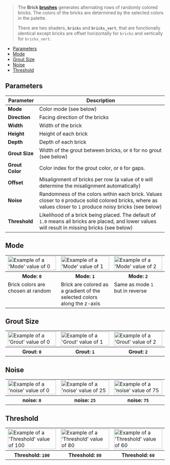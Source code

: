 > The **Brick [brushes](Brush-Shaders)** generates alternating rows of randomly colored bricks. The colors of the bricks are determined by the selected colors in the palette.
> 
> There are two shaders, **`bricks`** and **`bricks_vert`**, that are functionally identical except bricks are offset horizontally for `bricks` and vertically for `bricks_vert`.

<!-- TOC -->
- [Parameters](#parameters)
- [Mode](#mode)
- [Grout Size](#grout-size)
- [Noise](#noise)
- [Threshold](#threshold)

## Parameters

Parameter | Description
--------- | -----------
**Mode** | Color mode (see below)
**Direction** | Facing direction of the bricks
**Width** | Width of the brick
**Height** | Height of each brick
**Depth** | Depth of each brick
**Grout Size** | Width of the grout between bricks, or `0` for no grout (see below)
**Grout Color** | Color index for the grout color, or `0` for gaps.
**Offset** | Misalignment of bricks per row (a value of `0` will determine the misalignment automatically)
**Noise** | Randomness of the colors within each brick. Values closer to `0` produce solid colored bricks, where as values closer to `1` produce noisy bricks (see below)
**Threshold** | Likelihood of a brick being placed. The default of `1.0` means all bricks are placed, and lower values will result in missing bricks (see below)

## Mode

<!-- SAMPLE brick_mode 3 -->
<table>
	<tr>
		<td width="33.33%"><img width="100%" src="https://s3.amazonaws.com/misc.lachlanmcdonald.com/magicavoxel-shaders/0.11.0/brick_mode_0.png" alt="Example of a 'Mode' value of 0"></td>
		<td width="33.33%"><img width="100%" src="https://s3.amazonaws.com/misc.lachlanmcdonald.com/magicavoxel-shaders/0.11.0/brick_mode_1.png" alt="Example of a 'Mode' value of 1"></td>
		<td width="33.33%"><img width="100%" src="https://s3.amazonaws.com/misc.lachlanmcdonald.com/magicavoxel-shaders/0.11.0/brick_mode_2.png" alt="Example of a 'Mode' value of 2"></td>
	</tr>
	<tr>
		<th>Mode: <code>0</code></th>
		<th>Mode: <code>1</code></th>
		<th>Mode: <code>2</code></th>
	</tr>
	<tr>
		<td valign="top">Brick colors are chosen at random</td>
		<td valign="top">Brick are colored as a gradient of the selected colors along the z-axis</td>
		<td valign="top">Same as mode <code>1</code> but in reverse</td>
	</tr>
</table>
<!-- END -->

## Grout Size

<!-- SAMPLE brick_grout 3 -->
<table>
	<tr>
		<td width="33.33%"><img width="100%" src="https://s3.amazonaws.com/misc.lachlanmcdonald.com/magicavoxel-shaders/0.11.0/brick_grout_0.png" alt="Example of a 'Grout' value of 0"></td>
		<td width="33.33%"><img width="100%" src="https://s3.amazonaws.com/misc.lachlanmcdonald.com/magicavoxel-shaders/0.11.0/brick_grout_1.png" alt="Example of a 'Grout' value of 1"></td>
		<td width="33.33%"><img width="100%" src="https://s3.amazonaws.com/misc.lachlanmcdonald.com/magicavoxel-shaders/0.11.0/brick_grout_2.png" alt="Example of a 'Grout' value of 2"></td>
	</tr>
	<tr>
		<th>Grout: <code>0</code></th>
		<th>Grout: <code>1</code></th>
		<th>Grout: <code>2</code></th>
	</tr>
</table>
<!-- END -->

## Noise

<!-- SAMPLE brick_noise 3 -->
<table>
	<tr>
		<td width="33.33%"><img width="100%" src="https://s3.amazonaws.com/misc.lachlanmcdonald.com/magicavoxel-shaders/0.11.0/brick_noise_0.png" alt="Example of a 'noise' value of 0"></td>
		<td width="33.33%"><img width="100%" src="https://s3.amazonaws.com/misc.lachlanmcdonald.com/magicavoxel-shaders/0.11.0/brick_noise_25.png" alt="Example of a 'noise' value of 25"></td>
		<td width="33.33%"><img width="100%" src="https://s3.amazonaws.com/misc.lachlanmcdonald.com/magicavoxel-shaders/0.11.0/brick_noise_75.png" alt="Example of a 'noise' value of 75"></td>
	</tr>
	<tr>
		<th>noise: <code>0</code></th>
		<th>noise: <code>25</code></th>
		<th>noise: <code>75</code></th>
	</tr>
</table>
<!-- END -->

## Threshold

<!-- SAMPLE brick_threshold 3 -->
<table>
	<tr>
		<td width="33.33%"><img width="100%" src="https://s3.amazonaws.com/misc.lachlanmcdonald.com/magicavoxel-shaders/0.11.0/brick_threshold_100.png" alt="Example of a 'Threshold' value of 100"></td>
		<td width="33.33%"><img width="100%" src="https://s3.amazonaws.com/misc.lachlanmcdonald.com/magicavoxel-shaders/0.11.0/brick_threshold_80.png" alt="Example of a 'Threshold' value of 80"></td>
		<td width="33.33%"><img width="100%" src="https://s3.amazonaws.com/misc.lachlanmcdonald.com/magicavoxel-shaders/0.11.0/brick_threshold_60.png" alt="Example of a 'Threshold' value of 60"></td>
	</tr>
	<tr>
		<th>Threshold: <code>100</code></th>
		<th>Threshold: <code>80</code></th>
		<th>Threshold: <code>60</code></th>
	</tr>
</table>
<!-- END -->
